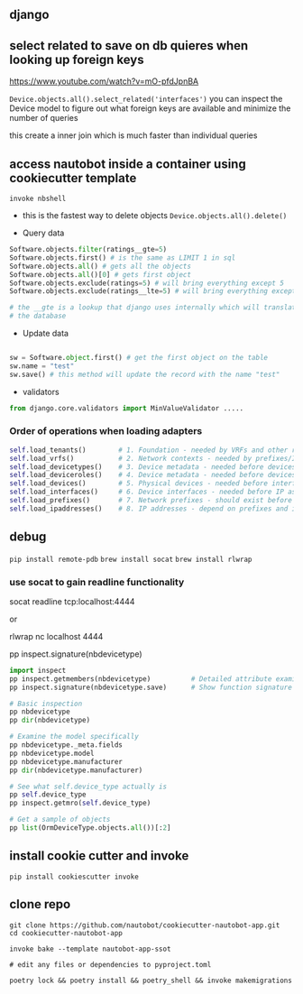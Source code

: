 ## django

## select related to save on db quieres when looking up foreign keys

https://www.youtube.com/watch?v=mO-pfdJpnBA

`Device.objects.all().select_related('interfaces')` you can inspect the Device model to
figure out what foreign keys are available and minimize the number of queries

this create a inner join which is much faster than individual queries

## access nautobot inside a container using cookiecutter template

`invoke nbshell`

- this is the fastest way to delete objects `Device.objects.all().delete()`

* Query data

```python
Software.objects.filter(ratings__gte=5)
Software.objects.first() # is the same as LIMIT 1 in sql
Software.objects.all() # gets all the objects
Software.objects.all()[0] # gets first object
Software.objects.exclude(ratings=5) # will bring everything except 5
Software.objects.exclude(ratings__lte=5) # will bring everything except <= 5

# the __gte is a lookup that django uses internally which will translate to >= in
# the database
```

- Update data

```python

sw = Software.object.first() # get the first object on the table
sw.name = "test"
sw.save() # this method will update the record with the name "test"
```

- validators

```python
from django.core.validators import MinValueValidator .....

```

### Order of operations when loading adapters

```python
self.load_tenants()        # 1. Foundation - needed by VRFs and other resources
self.load_vrfs()           # 2. Network contexts - needed by prefixes/IPs
self.load_devicetypes()    # 3. Device metadata - needed before devices
self.load_deviceroles()    # 4. Device metadata - needed before devices
self.load_devices()        # 5. Physical devices - needed before interfaces
self.load_interfaces()     # 6. Device interfaces - needed before IP assignments
self.load_prefixes()       # 7. Network prefixes - should exist before IPs
self.load_ipaddresses()    # 8. IP addresses - depend on prefixes and interfaces
```

## debug

`pip install remote-pdb`
`brew install socat`
`brew install rlwrap`

### use socat to gain readline functionality

socat readline tcp:localhost:4444

or

rlwrap nc localhost 4444

pp inspect.signature(nbdevicetype)

```python
import inspect
pp inspect.getmembers(nbdevicetype)          # Detailed attribute examination
pp inspect.signature(nbdevicetype.save)      # Show function signature

# Basic inspection
pp nbdevicetype
pp dir(nbdevicetype)

# Examine the model specifically
pp nbdevicetype._meta.fields
pp nbdevicetype.model
pp nbdevicetype.manufacturer
pp dir(nbdevicetype.manufacturer)

# See what self.device_type actually is
pp self.device_type
pp inspect.getmro(self.device_type)

# Get a sample of objects
pp list(OrmDeviceType.objects.all())[:2]

```

## install cookie cutter and invoke

`pip install cookiescutter invoke`

## clone repo

```
git clone https://github.com/nautobot/cookiecutter-nautobot-app.git
cd cookiecutter-nautobot-app

invoke bake --template nautobot-app-ssot

# edit any files or dependencies to pyproject.toml

poetry lock && poetry install && poetry_shell && invoke makemigrations
```
